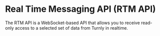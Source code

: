 # Real Time Messaging API (RTM API)

The RTM API is a WebSocket-based API that allows you to receive
read-only access to a selected set of data from Turnly in realtime.
